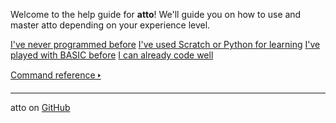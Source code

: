 Welcome to the help guide for **atto**! We'll guide you on how to use and master atto depending on your experience level.

<a href="/beginner.md" class="card darkGreen">I've never programmed before</a>
<a href="/fromedu.md" class="card purple">I've used Scratch or Python for learning</a>
<a href="/frombasic.md" class="card darkBlue">I've played with BASIC before</a>
<a href="/advanced.md" class="card magenta">I can already code well</a>

[Command reference 🢒](/reference/index.md)

---

atto on <a href="https://github.com/James-Livesey/atto" target="_blank">GitHub</code>